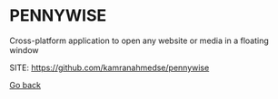 # PENNYWISE

 Cross-platform application to open any website or
 media in a floating window 
 
 SITE: https://github.com/kamranahmedse/pennywise

 [Go back](https://portable-linux-apps.github.io/apps.html)
